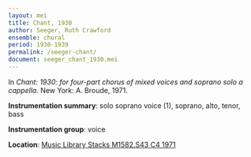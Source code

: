 ```yaml
---
layout: mei
title: Chant, 1930
author: Seeger, Ruth Crawford
ensemble: choral
period: 1930-1939
permalink: /seeger-chant/
document: seeger_chant_1930.mei
---
```


In *Chant: 1930: for four-part chorus of mixed voices and soprano solo a cappella.* New York: A. Broude, 1971. 

**Instrumentation summary**: solo soprano voice (1), soprano, alto, tenor, bass 

**Instrumentation group**: voice

**Location**: <a href="https://tufts-primo.hosted.exlibrisgroup.com/permalink/f/bnf7qa/01TUN_ALMA21106986790003851" target="_blank">Music Library Stacks M1582.S43 C4 1971</a>
